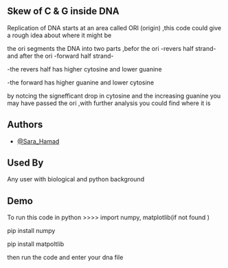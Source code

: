 
## **Skew of C & G inside DNA**

Replication of DNA starts at an area called ORI (origin) ,this code could give a rough idea about where it might be 

the ori segments the DNA into two parts ,befor the ori  -revers half strand-  and after the ori  -forward half strand- 

-the revers half has higher cytosine and lower guanine

-the forward has higher guanine and lower cytosine

by notcing the signefficant drop in cytosine and the increasing guanine you may have passed the ori ,with further analysis you could find where it is
## Authors

- [@Sara_Hamad](https://github.com/Sara-Hamad)

  
## Used By

Any user with biological and python background

  
## Demo

To run this code in python >>>>
import numpy, matplotlib(if not found )

pip install numpy

pip install matpoltlib

then run the code and enter your dna file 
  
